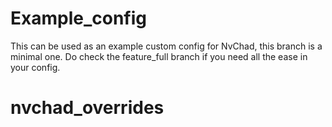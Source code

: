 # Example_config

This can be used as an example custom config for NvChad, this branch is a minimal one. Do check the feature_full branch if you need all the ease in your config.
# nvchad_overrides
